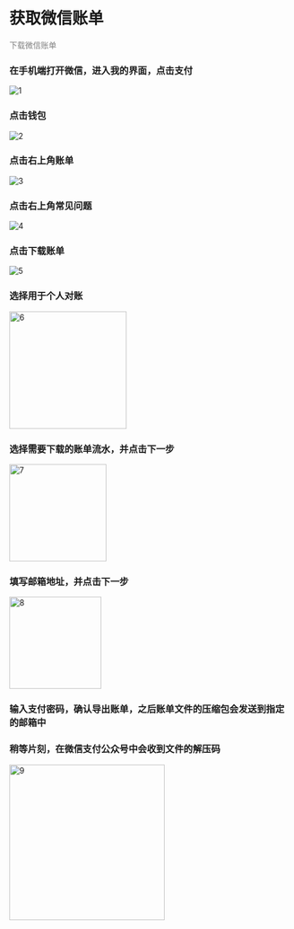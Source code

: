 # 获取微信账单

<font color=gray>下载微信账单</font>

### 在手机端打开微信，进入我的界面，点击支付

![1](https://z3.ax1x.com/2021/06/18/Rpz8Ds.jpg)

### 点击钱包

![2](https://z3.ax1x.com/2021/06/18/Rpjsbt.jpg)

### 点击右上角账单

![3](https://z3.ax1x.com/2021/06/18/Rpj7V0.jpg)

### 点击右上角常见问题

![4](https://z3.ax1x.com/2021/06/18/Rpjb5T.jpg)

### 点击下载账单

![5](https://z3.ax1x.com/2021/06/18/RpjX24.jpg)

### 选择用于个人对账

<img src="https://z3.ax1x.com/2021/06/18/RpzAud.jpg" title="" alt="6" width="209">

### 选择需要下载的账单流水，并点击下一步

<img src="https://z3.ax1x.com/2021/06/18/RpvCa6.jpg" title="" alt="7" width="173">

### 填写邮箱地址，并点击下一步

<img src="https://z3.ax1x.com/2021/06/18/RpvFPO.jpg" title="" alt="8" width="164">

### 输入支付密码，确认导出账单，之后账单文件的压缩包会发送到指定的邮箱中

### 稍等片刻，在微信支付公众号中会收到文件的解压码

<img src="https://z3.ax1x.com/2021/06/18/RpvARe.jpg" title="" alt="9" width="277">